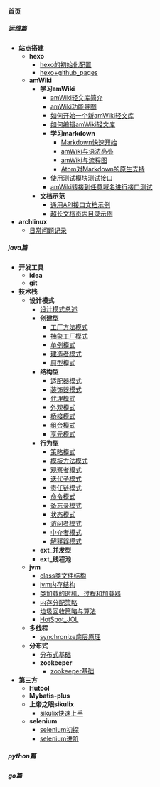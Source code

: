 
#### [首页](?file=home-首页)

##### 运维篇
- **站点搭建**
    - **hexo**
        - [hexo的初始化配置](?file=01-运维篇/01-站点搭建/01-hexo/01-hexo的初始化配置 "hexo的初始化配置")
        - [hexo+github_pages](?file=01-运维篇/01-站点搭建/01-hexo/02-hexo+github_pages "hexo+github_pages")
    - **amWiki**
        - **学习amWiki**
            - [amWiki轻文库简介](?file=01-运维篇/01-站点搭建/02-amWiki/001-学习amWiki/01-amWiki轻文库简介 "amWiki轻文库简介")
            - [amWiki功能导图](?file=01-运维篇/01-站点搭建/02-amWiki/001-学习amWiki/02-amWiki功能导图 "amWiki功能导图")
            - [如何开始一个新amWiki轻文库](?file=01-运维篇/01-站点搭建/02-amWiki/001-学习amWiki/03-如何开始一个新amWiki轻文库 "如何开始一个新amWiki轻文库")
            - [如何编辑amWiki轻文库](?file=01-运维篇/01-站点搭建/02-amWiki/001-学习amWiki/04-如何编辑amWiki轻文库 "如何编辑amWiki轻文库")
            - **学习markdown**
                - [Markdown快速开始](?file=01-运维篇/01-站点搭建/02-amWiki/001-学习amWiki/05-学习markdown/01-Markdown快速开始 "Markdown快速开始")
                - [amWiki与语法高亮](?file=01-运维篇/01-站点搭建/02-amWiki/001-学习amWiki/05-学习markdown/02-amWiki与语法高亮 "amWiki与语法高亮")
                - [amWiki与流程图](?file=01-运维篇/01-站点搭建/02-amWiki/001-学习amWiki/05-学习markdown/03-amWiki与流程图 "amWiki与流程图")
                - [Atom对Markdown的原生支持](?file=01-运维篇/01-站点搭建/02-amWiki/001-学习amWiki/05-学习markdown/05-Atom对Markdown的原生支持 "Atom对Markdown的原生支持")
            - [使用测试模块测试接口](?file=01-运维篇/01-站点搭建/02-amWiki/001-学习amWiki/06-使用测试模块测试接口 "使用测试模块测试接口")
            - [amWiki转接到任意域名进行接口测试](?file=01-运维篇/01-站点搭建/02-amWiki/001-学习amWiki/07-amWiki转接到任意域名进行接口测试 "amWiki转接到任意域名进行接口测试")
        - **文档示范**
            - [通用API接口文档示例](?file=01-运维篇/01-站点搭建/02-amWiki/002-文档示范/001-通用API接口文档示例 "通用API接口文档示例")
            - [超长文档页内目录示例](?file=01-运维篇/01-站点搭建/02-amWiki/002-文档示范/002-超长文档页内目录示例 "超长文档页内目录示例")
- **archlinux**
    - [日常问题记录](?file=01-运维篇/02-archlinux/01-日常问题记录 "日常问题记录")

##### java篇
- **开发工具**
    - **idea**
    - **git**
- **技术栈**
    - **设计模式**
        - [设计模式总述](?file=02-java篇/02-技术栈/01-设计模式/01-设计模式总述 "设计模式总述")
        - **创建型**
            - [工厂方法模式](?file=02-java篇/02-技术栈/01-设计模式/02-创建型/01-工厂方法模式 "工厂方法模式")
            - [抽象工厂模式](?file=02-java篇/02-技术栈/01-设计模式/02-创建型/02-抽象工厂模式 "抽象工厂模式")
            - [单例模式](?file=02-java篇/02-技术栈/01-设计模式/02-创建型/03-单例模式 "单例模式")
            - [建造者模式](?file=02-java篇/02-技术栈/01-设计模式/02-创建型/04-建造者模式 "建造者模式")
            - [原型模式](?file=02-java篇/02-技术栈/01-设计模式/02-创建型/05-原型模式 "原型模式")
        - **结构型**
            - [适配器模式](?file=02-java篇/02-技术栈/01-设计模式/03-结构型/01-适配器模式 "适配器模式")
            - [装饰器模式](?file=02-java篇/02-技术栈/01-设计模式/03-结构型/02-装饰器模式 "装饰器模式")
            - [代理模式](?file=02-java篇/02-技术栈/01-设计模式/03-结构型/03-代理模式 "代理模式")
            - [外观模式](?file=02-java篇/02-技术栈/01-设计模式/03-结构型/04-外观模式 "外观模式")
            - [桥接模式](?file=02-java篇/02-技术栈/01-设计模式/03-结构型/05-桥接模式 "桥接模式")
            - [组合模式](?file=02-java篇/02-技术栈/01-设计模式/03-结构型/06-组合模式 "组合模式")
            - [享元模式](?file=02-java篇/02-技术栈/01-设计模式/03-结构型/07-享元模式 "享元模式")
        - **行为型**
            - [策略模式](?file=02-java篇/02-技术栈/01-设计模式/04-行为型/01-策略模式 "策略模式")
            - [模板方法模式](?file=02-java篇/02-技术栈/01-设计模式/04-行为型/02-模板方法模式 "模板方法模式")
            - [观察者模式](?file=02-java篇/02-技术栈/01-设计模式/04-行为型/03-观察者模式 "观察者模式")
            - [迭代子模式](?file=02-java篇/02-技术栈/01-设计模式/04-行为型/04-迭代子模式 "迭代子模式")
            - [责任链模式](?file=02-java篇/02-技术栈/01-设计模式/04-行为型/05-责任链模式 "责任链模式")
            - [命令模式](?file=02-java篇/02-技术栈/01-设计模式/04-行为型/06-命令模式 "命令模式")
            - [备忘录模式](?file=02-java篇/02-技术栈/01-设计模式/04-行为型/07-备忘录模式 "备忘录模式")
            - [状态模式](?file=02-java篇/02-技术栈/01-设计模式/04-行为型/08-状态模式 "状态模式")
            - [访问者模式](?file=02-java篇/02-技术栈/01-设计模式/04-行为型/09-访问者模式 "访问者模式")
            - [中介者模式](?file=02-java篇/02-技术栈/01-设计模式/04-行为型/10-中介者模式 "中介者模式")
            - [解释器模式](?file=02-java篇/02-技术栈/01-设计模式/04-行为型/11-解释器模式 "解释器模式")
        - **ext_并发型**
        - **ext_线程池**
    - **jvm**
        - [class类文件结构](?file=02-java篇/02-技术栈/02-jvm/01-class类文件结构 "class类文件结构")
        - [jvm内存结构](?file=02-java篇/02-技术栈/02-jvm/02-jvm内存结构 "jvm内存结构")
        - [类加载的时机、过程和加载器](?file=02-java篇/02-技术栈/02-jvm/03-类加载的时机、过程和加载器 "类加载的时机、过程和加载器")
        - [内存分配策略](?file=02-java篇/02-技术栈/02-jvm/04-内存分配策略 "内存分配策略")
        - [垃圾回收策略与算法](?file=02-java篇/02-技术栈/02-jvm/05-垃圾回收策略与算法 "垃圾回收策略与算法")
        - [HotSpot_JOL](?file=02-java篇/02-技术栈/02-jvm/06-HotSpot_JOL "HotSpot_JOL")
    - **多线程**
        - [synchronize底层原理](?file=02-java篇/02-技术栈/03-多线程/01-synchronize底层原理 "synchronize底层原理")
    - **分布式**
        - [分布式基础](?file=02-java篇/02-技术栈/04-分布式/01-分布式基础 "分布式基础")
        - **zookeeper**
            - [zookeeper基础](?file=02-java篇/02-技术栈/04-分布式/02-zookeeper/01-zookeeper基础 "zookeeper基础")
- **第三方**
    - **Hutool**
    - **Mybatis-plus**
    - **上帝之眼sikulix**
        - [sikulix快速上手](?file=02-java篇/03-第三方/03-上帝之眼sikulix/01-sikulix快速上手 "sikulix快速上手")
    - **selenium**
        - [selenium初探](?file=02-java篇/03-第三方/04-selenium/01-selenium初探 "selenium初探")
        - [selenium进阶](?file=02-java篇/03-第三方/04-selenium/02-selenium进阶 "selenium进阶")

##### python篇

##### go篇
